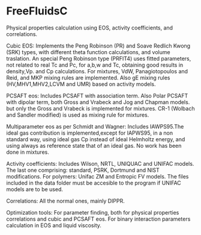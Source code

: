 # FreeFluidsC
Physical properties calculation using EOS, activity coefficients, and correlations.

Cubic EOS:
Implements the Peng Robinson (PR) and Soave Redlich Kwong (SRK) types, 
with different theta function calculations, and volume traslation. An special 
Peng Robinson type (PRFIT4) uses fitted parameters, not related to real Tc and Pc, 
for a,b,w and Tc, obtaining good results in density,Vp. and Cp calculations.
For mixtures, VdW, Panagiotopoulos and Reid, and MKP mixing rules are implemented. 
Also gE mixing rules (HV,MHV1,MHV2,LCVM and UMR) based on activity models.

PCSAFT eos:
Includes PCSAFT with association term. Also Polar PCSAFT with dipolar term, both
Gross and Vrabeck and Jog and Chapman models. but only the Gross and Vrabeck is implemented for mixtures. 
CR-1 (Wolbach and Sandler modified) is used as mixing rule for mixtures.

Multiparameter eos as per Schmidt and Wagner:
Includes IAWPS95.The ideal gas contribution is implemented,except for IAPWS95, 
in a non standard way, using ideal gas Cp instead of ideal Helmholtz energy, 
and using always as reference state that of an ideal gas. No work has been done in mixtures.

Activity coefficients:
Includes Wilson, NRTL, UNIQUAC and UNIFAC models. The last one comprising: standard, PSRK, 
Dortmund and NIST modifications. For polymers: Unifac ZM and Entropic FV models.
The files included in the data folder must be accesible to the program if UNIFAC models 
are to be used.

Correlations:
All the normal ones, mainly DIPPR.

Optimization tools:
For parameter finding, both for physical properties correlations and cubic 
and PCSAFT eos.
For binary interaction parameters calculation in EOS and liquid viscosity.
